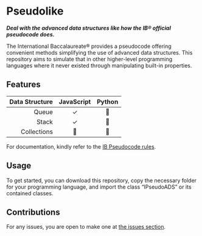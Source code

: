 # Pseudolike
**_Deal with the advanced data structures like how the IB® official pseudocode does._**

The International Baccalaureate® provides a pseudocode offering convenient methods simplifying the use of advanced data structures. This repository aims to simulate that in other higher-level programming languages where it never existed through manipulating built-in properties.

## Features
| Data Structure | JavaScript | Python |
| -----------: | :--------------: | :-------------------------: |
| Queue | ✓ | 🚧  |
| Stack    | ✓ | 🚧 |
| Collections | 🚧 | 🚧 |

For documentation, kindly refer to the [IB Pseudocode rules](https://ib.compscihub.net/wp-content/uploads/2015/04/IB-Pseudocode-rules.pdf).

## Usage
To get started, you can download this repository, copy the necessary folder for your programming language, and import the class “IPseudoADS” or its contained classes.

## Contributions
For any issues, you are open to make one at [the issues section](https://github.com/buzz-lightsnack-2007/pseudolike/issues).
